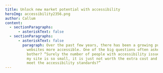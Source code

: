 ```yaml
---
title: Unlock new market potential with accessibility
heroImg: accessibility2356.png
author: Callum
content:
  - sectionParagraphs:
      - asteriskText: false
  - sectionParagraphs:
      - asteriskText: false
        paragraph: Over the past few years, there has been a growing push to make
          websites more accessible. One of the big questions often asked is, why
          bother? “Surely the number of people with accessibility issues viewing
          my site is so small, it is just not worth the extra cost and effort to
          meet the accessibility standards?”
---
```

